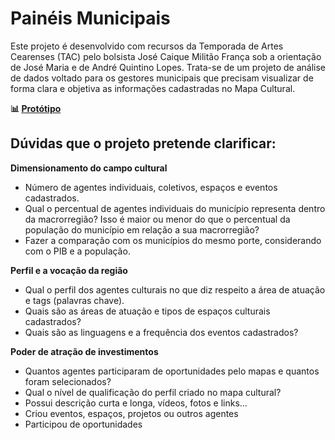 # Painéis Municipais

Este projeto é desenvolvido com recursos da Temporada de Artes Cearenses (TAC) pelo bolsista José Caique Militão França sob a orientação de José Maria e de André Quintino Lopes. Trata-se de um projeto de análise de dados voltado para os gestores municipais que precisam visualizar de forma clara e objetiva as informações cadastradas no Mapa Cultural.

**📊 [Protótipo](https://jade-gecko-e38eef.netlify.app/)**

## Dúvidas que o projeto pretende clarificar:

**Dimensionamento do campo cultural**

- Número de agentes individuais, coletivos, espaços e eventos cadastrados.
- Qual o percentual de agentes individuais do município representa dentro da macrorregião? Isso é maior ou menor do que o percentual da população do município em relação a sua macrorregião?
- Fazer a comparação com os municípios do mesmo porte, considerando com o PIB e a população.

**Perfil e a vocação da região**

- Qual o perfil dos agentes culturais no que diz respeito a área de atuação e tags (palavras chave).
- Quais são as áreas de atuação e tipos de espaços culturais cadastrados?
- Quais são as linguagens e a frequência dos eventos cadastrados?

**Poder de atração de investimentos**

- Quantos agentes participaram de oportunidades pelo mapas e quantos foram selecionados?
- Qual o nível de qualificação do perfil criado no mapa cultural?
- Possui descrição curta e longa, vídeos, fotos e links…
- Criou eventos, espaços, projetos ou outros agentes
- Participou de oportunidades
